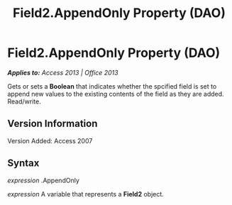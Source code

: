 ﻿---
title: Field2.AppendOnly Property (DAO)
TOCTitle: AppendOnly Property
ms:assetid: 4427f3af-6393-0f1c-ecac-017112022583
ms:mtpsurl: https://msdn.microsoft.com/en-us/library/Ff193152(v=office.15)
ms:contentKeyID: 48544524
ms.date: 09/18/2015
mtps_version: v=office.15
---

# Field2.AppendOnly Property (DAO)


_**Applies to:** Access 2013 | Office 2013_

Gets or sets a **Boolean** that indicates whether the spcified field is set to append new values to the existing contents of the field as they are added. Read/write.

## Version Information

Version Added: Access 2007

## Syntax

*expression* .AppendOnly

*expression* A variable that represents a **Field2** object.

